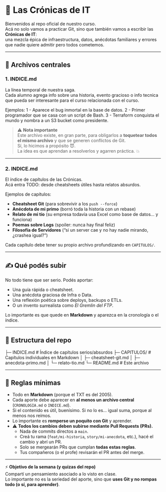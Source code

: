 # 📖 Las Crónicas de IT

Bienvenidos al repo oficial de nuestro curso.  
Acá no solo vamos a practicar Git, sino que también vamos a escribir las **Crónicas de IT**:  
una mezcla épica de infraestructura, datos, anécdotas familiares y errores que nadie quiere admitir pero todos cometemos.  

---

## 🌌 Archivos centrales

### 1. INDICE.md
La línea temporal de nuestra saga.  
Cada alumno agrega info sobre una historia, evento gracioso o info tecnica que pueda ser interesante para el curso relacionada con el curso.  

Ejemplos:
1 - Aparece el bug inmortal en la base de datos.
2 - Primer programador que se casa con un script de Bash.
3 - Terraform conquista el mundo y nombra a un S3 bucket como presidente.

> ⚠️ **Nota importante**  
> Este archivo existe, en gran parte, para obligarlos a **toquetear todos el mismo archivo** y que se generen conflictos de Git.  
> Sí, lo hicimos a propósito 😈.  
> La idea es que aprendan a resolverlos y agarren práctica. 💥

---

### 2. INDICE.md
El índice de capítulos de las Crónicas.  
Acá entra TODO: desde cheatsheets útiles hasta relatos absurdos.  

Ejemplos de capítulos:
- **Cheatsheet Git** (para sobrevivir a los `push --force`)  
- **Anécdota de mi primo** (borró toda la historia con un rebase)  
- **Relato de mi tío** (su empresa todavía usa Excel como base de datos… y funciona)  
- **Poemas sobre Logs** (spoiler: nunca hay final feliz)  
- **Filosofía de Servidores** (“si un server cae y no hay nadie mirando, ¿crashea igual?”)  

Cada capítulo debe tener su propio archivo profundizando en `CAPITULOS/`.

---

## ✍️ Qué podés subir
No todo tiene que ser serio. Podés aportar:  
- Una guía rápida o cheatsheet.  
- Una anécdota graciosa de Infra o Data.  
- Una reflexión poética sobre deploys, backups o ETLs.  
- O un invento surrealista como *El Gremlin del FTP*.  

Lo importante es que quede en **Markdown** y aparezca en la cronología o el índice.  

---

## 📂 Estructura del repo

├─ INDICE.md # Índice de capítulos serios/absurdos
├─ CAPITULOS/ # Capítulos individuales en Markdown
│ ├─ cheatsheet-git.md
│ ├─ anecdota-primo.md
│ └─ relato-tio.md
└─ README.md # Este archivo

---

## 📜 Reglas mínimas
- Todo en **Markdown** (porque el TXT es del 2005).  
- Cada aporte debe aparecer en **al menos un archivo central** (`CRONOLOGIA.md` o `INDICE.md`).  
- Si el contenido es útil, buenísimo. Si no lo es… igual suma, porque al menos nos reímos.  
- Lo importante es **romperse un poquito con Git** y aprender.  
- ⚠️ **Todos los cambios deben subirse mediante Pull Requests (PRs).**  
  - Nada de commits directos a `main`.  
  - Creá tu rama (`feat/mi-historia`, `story/mi-anecdota`, etc.), hacé el cambio y abrí un PR.  
  - Solo se mergearán PRs que cumplan **todas estas reglas**.  
  - Tus compañeros (o el profe) revisarán el PR antes del merge.

---

⚡ **Objetivo de la semana (y quizas del repo)**  
Compartí un pensamiento asociado a lo visto en clase.    
Lo importante no es la seriedad del aporte, sino que **uses Git y no rompas todo (o sí, para aprender)**.

